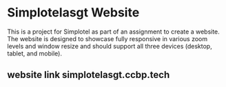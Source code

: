 # Simplotelasgt Website

This is a project for Simplotel as part of an assignment to create a website. The website is designed to showcase  fully responsive in various zoom levels and window resize and should support all three devices (desktop, tablet, and mobile).


## website link simplotelasgt.ccbp.tech

